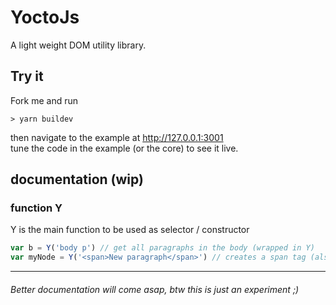 # YoctoJs

A light weight DOM utility library.

## Try it

Fork me and run
``` 
> yarn buildev
```

then navigate to the example at http://127.0.0.1:3001  
tune the code in the example (or the core) to see it live.

## documentation (wip)

### function Y

Y is the main function to be used as selector / constructor
``` js
var b = Y('body p') // get all paragraphs in the body (wrapped in Y)
var myNode = Y('<span>New paragraph</span>') // creates a span tag (also wrapped in Y)
```


---
###### Better documentation will come asap, btw this is just an experiment ;)